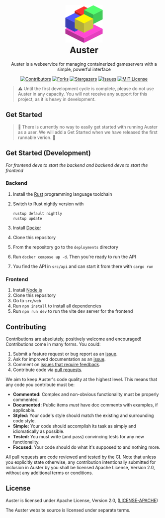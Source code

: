 <h1 align="center" style="border-bottom: none">
    <a href="https://github.com/Oisty/Auster" target="_blank"><img alt="Auster" width="120px" src="https://github.com/Oisty/Auster/blob/main/assets/logo/logo.svg"></a><br>Auster
</h1>
<p align="center">Auster is a webservice for managing containerized gameservers with a simple, powerful interface</p>

<div align="center">

[![Contributors][contributors-shield]][contributors-url]
[![Forks][forks-shield]][forks-url]
[![Stargazers][stars-shield]][stars-url]
[![Issues][issues-shield]][issues-url]
[![MIT License][license-shield]][license-url]

</div>

> :warning: Until the first development cycle is complete, please do not use Auster in any capacity. You will not receive any support for this project, as it is heavy in development.

## Get Started

> 🚧 There is currently no way to easily get started with running Auster as a user. We will add a Get Started when we have released the first runnable verion. 🚧

## Get Started (Development)

_For frontend devs to start the backend and backend devs to start the frontend_

### Backend

1. Install the [Rust](https://rust-lang.org) programming language toolchain
2. Switch to Rust nightly version with

   ```
   rustup default nightly
   rustup update
   ```

3. Install [Docker](https://docker.com)
4. Clone this repository
5. From the repository go to the `deployments` directory
6. Run `docker compose up -d`. Then you're ready to run the API
7. You find the API in `src/api` and can start it from there with `cargo run`

### Frontend

1. Install [Node.js](https://nodejs.org)
2. Clone this repository
3. Go to `src/web`
4. Run `npm install` to install all dependencies
5. Run `npm run dev` to run the vite dev server for the frontend

## Contributing

Contributions are absolutely, positively welcome and encouraged! Contributions
come in many forms. You could:

1. Submit a feature request or bug report as an [issue].
2. Ask for improved documentation as an [issue].
3. Comment on [issues that require feedback].
4. Contribute code via [pull requests].

[issue]: https://github.com/Oisty/Auster/issues
[issues that require feedback]: https://github.com/Oisty/Auster/issues?q=is%3Aissue+is%3Aopen+label%3A%22feedback+wanted%22
[pull requests]: https://github.com/Oisty/Auster/pulls

We aim to keep Auster's code quality at the highest level. This means that any
code you contribute must be:

- **Commented:** Complex and non-obvious functionality must be properly
  commented.
- **Documented:** Public items _must_ have doc comments with examples, if
  applicable.
- **Styled:** Your code's style should match the existing and surrounding code
  style.
- **Simple:** Your code should accomplish its task as simply and
  idiomatically as possible.
- **Tested:** You must write (and pass) convincing tests for any new
  functionality.
- **Focused:** Your code should do what it's supposed to and nothing more.

All pull requests are code reviewed and tested by the CI. Note that unless you
explicitly state otherwise, any contribution intentionally submitted for
inclusion in Auster by you shall be licensed Apache License, Version 2.0,
without any additional terms or conditions.

## License

Auster is licensed under Apache License, Version 2.0, ([LICENSE-APACHE](LICENSE-APACHE))

The Auster website source is licensed under separate terms.

<!-- MARKDOWN LINKS & IMAGES -->

[contributors-shield]: https://img.shields.io/github/contributors/Oisty/Auster.svg?style=for-the-badge
[contributors-url]: https://github.com/Oisty/Auster/graphs/contributors
[forks-shield]: https://img.shields.io/github/forks/Oisty/Auster.svg?style=for-the-badge
[forks-url]: https://github.com/Oisty/Auster/network/members
[stars-shield]: https://img.shields.io/github/stars/Oisty/Auster.svg?style=for-the-badge
[stars-url]: https://github.com/Oisty/Auster/stargazers
[issues-shield]: https://img.shields.io/github/issues/Oisty/Auster.svg?style=for-the-badge
[issues-url]: https://github.com/Oisty/Auster/issues
[license-shield]: https://img.shields.io/github/license/Oisty/Auster.svg?style=for-the-badge
[license-url]: https://github.com/Oisty/Auster/blob/master/LICENSE.txt

